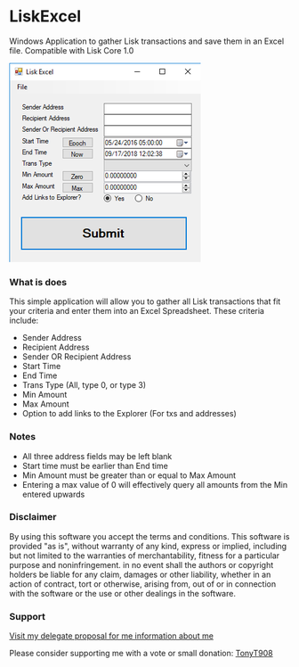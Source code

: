 # LiskExcel
Windows Application to gather Lisk transactions and save them in an Excel file. Compatible with Lisk Core 1.0

![LiskExcel](https://github.com/MorinelloA/LiskExcel/blob/master/images/main.png?raw=true)

### What is does

This simple application will allow you to gather all Lisk transactions that fit your criteria and enter them into an Excel Spreadsheet. These criteria include:

- Sender Address
- Recipient Address
- Sender OR Recipient Address
- Start Time
- End Time
- Trans Type (All, type 0, or type 3)
- Min Amount
- Max Amount
- Option to add links to the Explorer (For txs and addresses)

### Notes

- All three address fields may be left blank
- Start time must be earlier than End time
- Min Amount must be greater than or equal to Max Amount
- Entering a max value of 0 will effectively query all amounts from the Min entered upwards

### Disclaimer

By using this software you accept the terms and conditions. This software is provided "as is", without warranty of any kind, express or implied, including but not limited to the warranties of merchantability, fitness for a particular purpose and noninfringement. in no event shall the authors or copyright holders be liable for any claim, damages or other liability, whether in an action of contract, tort or otherwise, arising from, out of or in connection with the software or the use or other dealings in the software.

### Support

[Visit my delegate proposal for me information about me](https://www.tonyt908.com)

Please consider supporting me with a vote or small donation: [TonyT908](https://explorer.lisk.io/address/15297866638783057016L)
